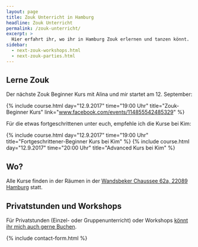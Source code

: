 ```yaml
---
layout: page
title: Zouk Unterricht in Hamburg
headline: Zouk Unterricht
permalink: /zouk-unterricht/
excerpt: >
  Hier erfahrt ihr, wo ihr in Hamburg Zouk erlernen und tanzen könnt.
sidebar:
  - next-zouk-workshops.html
  - next-zouk-parties.html
---
```


## Lerne Zouk

Der nächste Zouk Beginner Kurs mit Alina und mir startet am 12. September:

{% include course.html day="12.9.2017" time="19:00 Uhr" title="Zouk-Beginner Kurs" link="www.facebook.com/events/114855542485329" %}

Für die etwas fortgeschrittenen unter euch, empfehle ich die Kurse bei Kim:

{% include course.html day="12.9.2017" time="19:00 Uhr" title="Fortgeschrittener-Beginner Kurs bei Kim" %}
{% include course.html day="12.9.2017" time="20:00 Uhr" title="Advanced Kurs bei Kim" %}

## Wo?

Alle Kurse finden in der Räumen in der [Wandsbeker Chaussee 62a, 22089 Hamburg](https://www.google.de/maps/place/Wandsbeker+Chaussee+22,+22089+Hamburg,+Germany/@53.5647819,10.0340654,17z/data=!3m1!4b1!4m5!3m4!1s0x47b18eb80f9c803f:0x7fce3d02fd0318e8!8m2!3d53.5647819!4d10.0362594) statt.

## Privatstunden und Workshops

Für Privatstunden (Einzel- oder Gruppenunterricht) oder Workshops [könnt ihr mich auch gerne Buchen](#contact-form).


{% include contact-form.html %}
